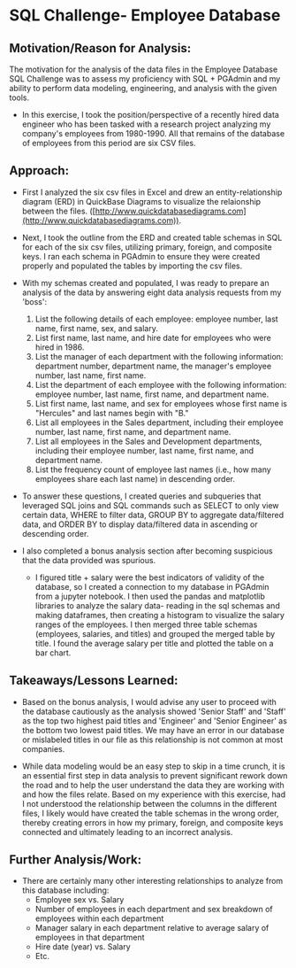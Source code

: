 # SQL Challenge- Employee Database

## **Motivation/Reason for Analysis:**
The motivation for the analysis of the data files in the Employee Database SQL Challenge was to assess my proficiency with SQL + PGAdmin and my ability to perform data modeling, engineering, and analysis with the given tools. 

* In this exercise, I took the position/perspective of a recently hired data engineer who has been tasked with a research project analyzing my company's employees from 1980-1990.  All that remains of the database of employees from this period are six CSV files.

## **Approach:**
* First I analyzed the six csv files in Excel and drew an entity-relationship diagram (ERD) in QuickBase Diagrams to visualize the relaionship between the files.  ([http://www.quickdatabasediagrams.com](http://www.quickdatabasediagrams.com)).

* Next, I took the outline from the ERD and created table schemas in SQL for each of the six csv files, utilizing primary, foreign, and composite keys. I ran each schema in PGAdmin to ensure they were created properly and populated the tables by importing the csv files. 

* With my schemas created and populated, I was ready to prepare an analysis of the data by answering eight data analysis requests from my 'boss':

    1. List the following details of each employee: employee number, last name, first name, sex, and salary.
    2. List first name, last name, and hire date for employees who were hired in 1986.
    3. List the manager of each department with the following information: department number, department name, the manager's employee number, last name, first name.
    4. List the department of each employee with the following information: employee number, last name, first name, and department name.
    5. List first name, last name, and sex for employees whose first name is "Hercules" and last names begin with "B."
    6. List all employees in the Sales department, including their employee number, last name, first name, and department name.
    7. List all employees in the Sales and Development departments, including their employee number, last name, first name, and department name.
    8. List the frequency count of employee last names (i.e., how many employees share each last name) in descending order.

* To answer these questions, I created queries and subqueries that leveraged SQL joins and SQL commands such as SELECT to only view certain data, WHERE to filter data, GROUP BY to aggregate data/filtered data, and ORDER BY to display data/filtered data in ascending or descending order. 

* I also completed a bonus analysis section after becoming suspicious that the data provided was spurious. 
    *  I figured title + salary were the best indicators of validity of the database, so I created a connection to my database in PGAdmin from a jupyter notebook. I then used the pandas and matplotlib libraries to analyze the salary data- reading in the sql schemas and making dataframes, then creating a histogram to visualize the salary ranges of the employees. I then merged three table schemas (employees, salaries, and titles) and grouped the merged table by title. I found the average salary per title and plotted the table on a bar chart. 

## **Takeaways/Lessons Learned:**
* Based on the bonus analysis, I would advise any user to proceed with the database cautiously as the analysis showed 'Senior Staff' and 'Staff' as the top two highest paid titles and 'Engineer' and 'Senior Engineer' as the bottom two lowest paid titles. We may have an error in our database or mislabeled titles in our file as this relationship is not common at most companies.

* While data modeling would be an easy step to skip in a time crunch, it is an essential first step in data analysis to prevent significant rework down the road and to help the user understand the data they are working with and how the files relate. Based on my experience with this exercise, had I not understood the relationship between the columns in the different files, I likely would have created the table schemas in the wrong order, thereby creating errors in how my primary, foreign, and composite keys connected and ultimately leading to an incorrect analysis.  

## **Further Analysis/Work:**
* There are certainly many other interesting relationships to analyze from this database including:
    * Employee sex vs. Salary
    * Number of employees in each department and sex breakdown of employees within each department
    * Manager salary in each department relative to average salary of employees in that department
    * Hire date (year) vs. Salary
    * Etc. 